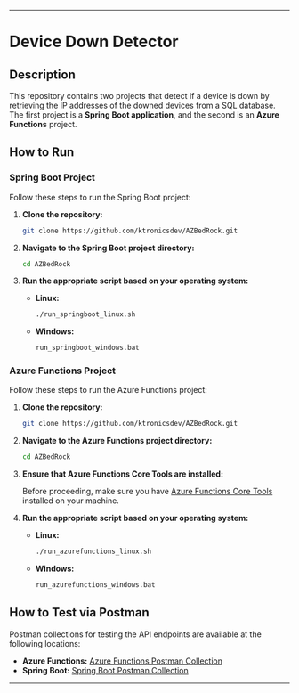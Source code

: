 ---

# Device Down Detector

## Description

This repository contains two projects that detect if a device is down by retrieving the IP addresses of the downed devices from a SQL database. The first project is a **Spring Boot application**, and the second is an **Azure Functions** project.

## How to Run

### Spring Boot Project

Follow these steps to run the Spring Boot project:

1. **Clone the repository:**

   ```bash
   git clone https://github.com/ktronicsdev/AZBedRock.git
   ```

2. **Navigate to the Spring Boot project directory:**

   ```bash
   cd AZBedRock
   ```

3. **Run the appropriate script based on your operating system:**

   - **Linux:**
     ```bash
     ./run_springboot_linux.sh
     ```

   - **Windows:**
     ```bash
     run_springboot_windows.bat
     ```

### Azure Functions Project

Follow these steps to run the Azure Functions project:

1. **Clone the repository:**

   ```bash
   git clone https://github.com/ktronicsdev/AZBedRock.git
   ```

2. **Navigate to the Azure Functions project directory:**

   ```bash
   cd AZBedRock
   ```

3. **Ensure that Azure Functions Core Tools are installed:**

   Before proceeding, make sure you have [Azure Functions Core Tools](https://docs.microsoft.com/azure/azure-functions/functions-run-local) installed on your machine.

4. **Run the appropriate script based on your operating system:**

   - **Linux:**
     ```bash
     ./run_azurefunctions_linux.sh
     ```

   - **Windows:**
     ```bash
     run_azurefunctions_windows.bat
     ```


## How to Test via Postman

Postman collections for testing the API endpoints are available at the following locations:

- **Azure Functions:** [Azure Functions Postman Collection](https://github.com/pcgayan/AZBedRock/blob/main/DeviceDownDetector/Postman%20Collection/Azure%20Functions.postman_collection.json)
- **Spring Boot:** [Spring Boot Postman Collection](https://github.com/pcgayan/AZBedRock/blob/main/DeviceDownDetectorSpring/Postman%20Collection/Spring.postman_collection.json)

---